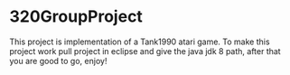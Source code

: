 # 320GroupProject
This project is implementation of a Tank1990 atari game. To make this project work pull project in eclipse and give the java jdk 8 path, after that you are good to go, enjoy!
